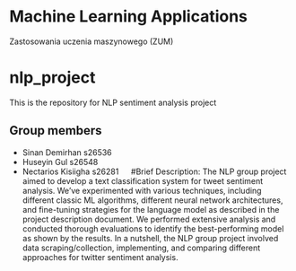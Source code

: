 # Machine Learning Applications
Zastosowania uczenia maszynowego (ZUM)

# nlp_project
This is the repository for NLP sentiment analysis project 

## Group members
- Sinan Demirhan s26536
- Huseyin Gul s26548
- Nectarios Kisiigha s26281
 
#Brief Description:
The NLP group project aimed to develop a text classification system for tweet sentiment analysis. We’ve experimented with various techniques, including different classic ML algorithms, different neural network architectures, and fine-tuning strategies for the language model as described in the project description document. We performed extensive analysis and conducted thorough evaluations to identify the best-performing model as shown by the results. In a nutshell, the NLP group project involved data scraping/collection, implementing, and comparing different approaches for twitter sentiment analysis.

